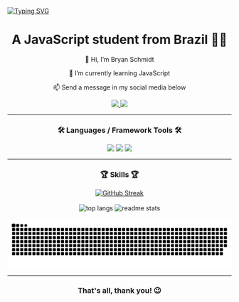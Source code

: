 [![Typing SVG](https://readme-typing-svg.demolab.com?font=Fira+Code&pause=1000&color=fffff&center=true&random=false&width=500&lines=Hello+World!🌎;+I'm+Bryan,+nice+to+meet+you!+Welcome+to+my+profile!+%E2%AD%90%EF%B8%8F)](https://git.io/typing-svg)

<h1 align="center">A JavaScript student from Brazil 👨‍🎓 </h1>

<div align="center">
  
👋 Hi, I’m Bryan Schmidt
  
🌱 I’m currently learning JavaScript

📫 Send a message in my social media below
</div>

<div align="center">
  <a href="https://www.instagram.com/_bryanschmidt_/">
    <img src="https://skillicons.dev/icons?i=instagram" />
  <a href="https://www.linkedin.com/in/bryansoaresschmidt/">
    <img src="https://skillicons.dev/icons?i=linkedin" />
  </a>
</div>
    
<hr/> <!--horizontal roll-->

<h3 align="center"> 🛠️ Languages / Framework Tools 🛠️</h3>
<div align="center">
  <img src="https://skillicons.dev/icons?i=ps,pr,ae,au,ai" />
<!--   <br/> -->
  <img src="https://skillicons.dev/icons?i=blender,unreal" />
<!--   <br/> -->
  <img src="https://skillicons.dev/icons?i=js,vscode,html" />
<!-- </div> -->
  
<hr/>

<h3 align="center"> 🏆 Skills 🏆 </h3>
<div align="center">
  <a href="https://git.io/streak-stats"><img src="https://streak-stats.demolab.com?user=bryansoaresschmidt&theme=windows-dark&border_radius=10&date_format=j%20M%5B%20Y%5D&card_width=390&card_height=170" alt="GitHub Streak" /></a>
<br/>
<br/>
    <img width=295 src="https://github-readme-stats.vercel.app/api/top-langs/?username=jhyago&hide=HTML&langs_count=8&layout=compact&theme=github_dark&border_radius=10&size_weight=0.5&count_weight=0.5&exclude_repo=github-readme-stats" alt="top langs" />
    <img width=390 src="https://github-readme-stats.vercel.app/api?username=bryansoaresschmidt&count_private=true&show_icons=true&theme=github_dark&rank_icon=github&border_radius=10" alt="readme stats" />

</div>

<br/>

<picture>
  <source media="(prefers-color-scheme: dark)" srcset="https://raw.githubusercontent.com/mari4souza/mari4souza/output/github-contribution-grid-snake-dark.svg">
  <source media="(prefers-color-scheme: light)" srcset="https://raw.githubusercontent.com/mari4souza/mari4souza/output/github-contribution-grid-snake.svg">
  <img alt="github contribution grid snake animation" src="https://raw.githubusercontent.com/mari4souza/mari4souza/output/github-contribution-grid-snake.svg">
</picture>

<hr/>

<h3 align="center"> That's all, thank you! 😉 </h3>






<!---
bryansoaresschmidt/bryansoaresschmidt is a ✨ special ✨ repository because its `README.md` (this file) appears on your GitHub profile.
You can click the Preview link to take a look at your changes.
--->
